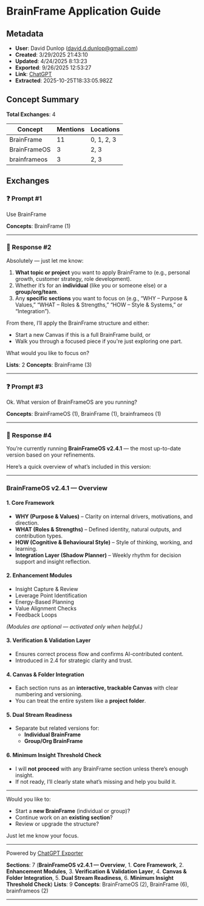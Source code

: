 # BrainFrame Application Guide

## Metadata

- **User**: David Dunlop (david.d.dunlop@gmail.com)
- **Created**: 3/29/2025 21:43:10
- **Updated**: 4/24/2025 8:13:23
- **Exported**: 9/26/2025 12:53:27
- **Link**: [ChatGPT](https://chatgpt.com/g/g-p-67ed9d40fbc48191aadf2b9a4ef6e5a4-brainframeos-random-chats/c/67e8696d-e648-8013-8e51-4606b913aed6)
- **Extracted**: 2025-10-25T18:33:05.982Z

## Concept Summary

**Total Exchanges**: 4

| Concept | Mentions | Locations |
|---------|----------|----------|
| BrainFrame | 11 | 0, 1, 2, 3 |
| BrainFrameOS | 3 | 2, 3 |
| brainframeos | 3 | 2, 3 |

## Exchanges

### ❓ Prompt #1

Use BrainFrame


**Concepts**: BrainFrame (1)

---

### 💬 Response #2

Absolutely — just let me know:

1.  **What topic or project** you want to apply BrainFrame to (e.g., personal growth, customer strategy, role development).
2.  Whether it’s for an **individual** (like you or someone else) or a **group/org/team**.
3.  Any **specific sections** you want to focus on (e.g., “WHY – Purpose & Values,” “WHAT – Roles & Strengths,” “HOW – Style & Systems,” or “Integration”).

From there, I’ll apply the BrainFrame structure and either:

*   Start a new Canvas if this is a full BrainFrame build, or
*   Walk you through a focused piece if you're just exploring one part.

What would you like to focus on?


**Lists**: 2
**Concepts**: BrainFrame (3)

---

### ❓ Prompt #3

Ok. What version of BrainFrameOS are you running?


**Concepts**: BrainFrameOS (1), BrainFrame (1), brainframeos (1)

---

### 💬 Response #4

You’re currently running **BrainFrameOS v2.4.1** — the most up-to-date version based on your refinements.

Here’s a quick overview of what’s included in this version:

* * *

### **BrainFrameOS v2.4.1 — Overview**

#### 1\. **Core Framework**

*   **WHY (Purpose & Values)** – Clarity on internal drivers, motivations, and direction.
*   **WHAT (Roles & Strengths)** – Defined identity, natural outputs, and contribution types.
*   **HOW (Cognitive & Behavioural Style)** – Style of thinking, working, and learning.
*   **Integration Layer (Shadow Planner)** – Weekly rhythm for decision support and insight reflection.

#### 2\. **Enhancement Modules**

*   Insight Capture & Review
*   Leverage Point Identification
*   Energy-Based Planning
*   Value Alignment Checks
*   Feedback Loops

_(Modules are optional — activated only when helpful.)_

#### 3\. **Verification & Validation Layer**

*   Ensures correct process flow and confirms AI-contributed content.
*   Introduced in 2.4 for strategic clarity and trust.

#### 4\. **Canvas & Folder Integration**

*   Each section runs as an **interactive, trackable Canvas** with clear numbering and versioning.
*   You can treat the entire system like a **project folder**.

#### 5\. **Dual Stream Readiness**

*   Separate but related versions for:
    *   **Individual BrainFrame**
    *   **Group/Org BrainFrame**

#### 6\. **Minimum Insight Threshold Check**

*   I will **not proceed** with any BrainFrame section unless there’s enough insight.
*   If not ready, I’ll clearly state what’s missing and help you build it.

* * *

Would you like to:

*   Start a **new BrainFrame** (individual or group)?
*   Continue work on an **existing section**?
*   Review or upgrade the structure?

Just let me know your focus.



---
Powered by [ChatGPT Exporter](https://www.chatgptexporter.com)

**Sections**: 7 (**BrainFrameOS v2.4.1 — Overview**, 1\. **Core Framework**, 2\. **Enhancement Modules**, 3\. **Verification & Validation Layer**, 4\. **Canvas & Folder Integration**, 5\. **Dual Stream Readiness**, 6\. **Minimum Insight Threshold Check**)
**Lists**: 9
**Concepts**: BrainFrameOS (2), BrainFrame (6), brainframeos (2)

---

